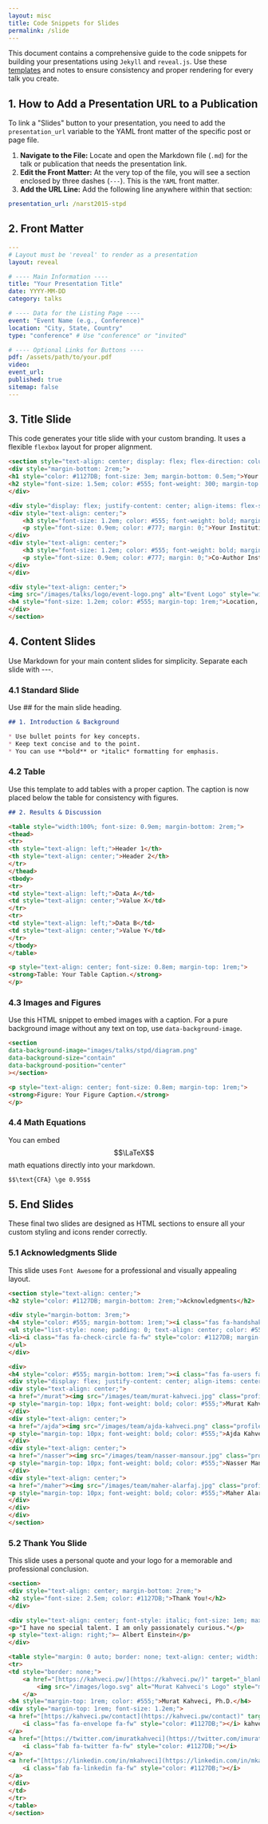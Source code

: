```yaml
---
layout: misc
title: Code Snippets for Slides
permalink: /slide
---
```


This document contains a comprehensive guide to the code snippets for building your presentations using `Jekyll` and `reveal.js`. Use these [templates](/template) and notes to ensure consistency and proper rendering for every talk you create.

## 1. How to Add a Presentation URL to a Publication

To link a "Slides" button to your presentation, you need to add the `presentation_url` variable to the YAML front matter of the specific post or page file.

1.  **Navigate to the File:** Locate and open the Markdown file (`.md`) for the talk or publication that needs the presentation link.
2.  **Edit the Front Matter:** At the very top of the file, you will see a section enclosed by three dashes (`---`). This is the `YAML` front matter.
3.  **Add the URL Line:** Add the following line anywhere within that section:

```yaml
presentation_url: /narst2015-stpd
```

## 2. Front Matter

```yaml
---
# Layout must be 'reveal' to render as a presentation
layout: reveal

# ---- Main Information ----
title: "Your Presentation Title"
date: YYYY-MM-DD
category: talks

# ---- Data for the Listing Page ----
event: "Event Name (e.g., Conference)"
location: "City, State, Country"
type: "conference" # Use "conference" or "invited"

# ---- Optional Links for Buttons ----
pdf: /assets/path/to/your.pdf
video:
event_url:
published: true
sitemap: false
---
```

## 3. Title Slide

This code generates your title slide with your custom branding. It uses a flexible `flexbox` layout for proper alignment.

```markdown
<section style="text-align: center; display: flex; flex-direction: column; justify-content: center; height: 100%;">
<div style="margin-bottom: 2rem;">
<h1 style="color: #1127DB; font-size: 3em; margin-bottom: 0.5em;">Your Presentation Title Here</h1>
<h2 style="font-size: 1.5em; color: #555; font-weight: 300; margin-top: 0;">A More Descriptive Subtitle if You Have One</h2>
</div>

<div style="display: flex; justify-content: center; align-items: flex-start; gap: 4rem; margin-bottom: 2rem;">
<div style="text-align: center;">
    <h3 style="font-size: 1.2em; color: #555; font-weight: bold; margin-bottom: 0.5rem;">Your Name</h3>
    <p style="font-size: 0.9em; color: #777; margin: 0;">Your Institution</p>
</div>
<div style="text-align: center;">
    <h3 style="font-size: 1.2em; color: #555; font-weight: bold; margin-bottom: 0.5rem;">Co-Author Name</h3>
    <p style="font-size: 0.9em; color: #777; margin: 0;">Co-Author Institution</p>
</div>
</div>

<div style="text-align: center;">
<img src="/images/talks/logo/event-logo.png" alt="Event Logo" style="width: 200px; height: auto; border: 0; background: none; box-shadow: none;">
<h4 style="font-size: 1.2em; color: #555; margin-top: 1rem;">Location, Year</h4>
</div>
</section>
```

## 4. Content Slides
Use Markdown for your main content slides for simplicity. Separate each slide with ---.

### 4.1 Standard Slide
Use ## for the main slide heading.

```markdown
## 1. Introduction & Background

* Use bullet points for key concepts.
* Keep text concise and to the point.
* You can use **bold** or *italic* formatting for emphasis.
```

### 4.2 Table

Use this template to add tables with a proper caption. The caption is now placed below the table for consistency with figures.

```markdown
## 2. Results & Discussion

<table style="width:100%; font-size: 0.9em; margin-bottom: 2rem;">
<thead>
<tr>
<th style="text-align: left;">Header 1</th>
<th style="text-align: center;">Header 2</th>
</tr>
</thead>
<tbody>
<tr>
<td style="text-align: left;">Data A</td>
<td style="text-align: center;">Value X</td>
</tr>
<tr>
<td style="text-align: left;">Data B</td>
<td style="text-align: center;">Value Y</td>
</tr>
</tbody>
</table>

<p style="text-align: center; font-size: 0.8em; margin-top: 1rem;">
<strong>Table: Your Table Caption.</strong>
</p>
```

### 4.3 Images and Figures
Use this HTML snippet to embed images with a caption. For a pure background image without any text on top, use `data-background-image`.

```markdown
<section
data-background-image="images/talks/stpd/diagram.png"
data-background-size="contain"
data-background-position="center"
></section>

<p style="text-align: center; font-size: 0.8em; margin-top: 1rem;">
<strong>Figure: Your Figure Caption.</strong>
</p>
```

### 4.4 Math Equations

You can embed $$\LaTeX$$ math equations directly into your markdown.

```markdown
$$\text{CFA} \ge 0.95$$
```

## 5. End Slides

These final two slides are designed as HTML sections to ensure all your custom styling and icons render correctly.

### 5.1 Acknowledgments Slide
This slide uses `Font Awesome` for a professional and visually appealing layout.

```markdown
<section style="text-align: center;">
<h2 style="color: #1127DB; margin-bottom: 2rem;">Acknowledgments</h2>

<div style="margin-bottom: 3rem;">
<h4 style="color: #555; margin-bottom: 1rem;"><i class="fas fa-handshake fa-fw" style="margin-right: 10px;"></i>Funding & Support</h4>
<ul style="list-style: none; padding: 0; text-align: center; color: #555; font-size: 0.9em;">
<li><i class="fas fa-check-circle fa-fw" style="color: #1127DB; margin-right: 5px;"></i>Excellence Research Centre of Science and Mathematics Education, King Saud University</li>
</ul>
</div>

<div>
<h4 style="color: #555; margin-bottom: 1rem;"><i class="fas fa-users fa-fw" style="margin-right: 10px;"></i>Contributors</h4>
<div style="display: flex; justify-content: center; align-items: center; gap: 30px;">
<div style="text-align: center;">
<a href="/murat"><img src="/images/team/murat-kahveci.jpg" class="profile-photo-circular" alt="Murat Kahveci" style="width: 100px; height: 100px; border-radius: 50%;"></a>
<p style="margin-top: 10px; font-weight: bold; color: #555;">Murat Kahveci</p>
</div>
<div style="text-align: center;">
<a href="/ajda"><img src="/images/team/ajda-kahveci.png" class="profile-photo-circular" alt="Ajda Kahveci" style="width: 100px; height: 100px; border-radius: 50%;"></a>
<p style="margin-top: 10px; font-weight: bold; color: #555;">Ajda Kahveci</p>
</div>
<div style="text-align: center;">
<a href="/nasser"><img src="/images/team/nasser-mansour.jpg" class="profile-photo-circular" alt="Nasser Mansour" style="width: 100px; height: 100px; border-radius: 50%;"></a>
<p style="margin-top: 10px; font-weight: bold; color: #555;">Nasser Mansour</p>
</div>
<div style="text-align: center;">
<a href="/maher"><img src="/images/team/maher-alarfaj.jpg" class="profile-photo-circular" alt="Maher Alarfaj" style="width: 100px; height: 100px; border-radius: 50%;"></a>
<p style="margin-top: 10px; font-weight: bold; color: #555;">Maher Alarfaj</p>
</div>
</div>
</div>
</section>
```

### 5.2 Thank You Slide
This slide uses a personal quote and your logo for a memorable and professional conclusion.

```markdown
<section>
<div style="text-align: center; margin-bottom: 2rem;">
<h2 style="font-size: 2.5em; color: #1127DB;">Thank You!</h2>
</div>

<div style="text-align: center; font-style: italic; font-size: 1em; max-width: 80%; margin: 0 auto 2rem;">
<p>"I have no special talent. I am only passionately curious."</p>
<p style="text-align: right;">— Albert Einstein</p>
</div>

<table style="margin: 0 auto; border: none; text-align: center; width: 100%;">
<tr>
<td style="border: none;">
    <a href="[https://kahveci.pw/](https://kahveci.pw/)" target="_blank">
        <img src="/images/logo.svg" alt="Murat Kahveci's Logo" style="max-width: 150px; height: auto; border: 0; background: none; box-shadow: none;">
    </a>
<h4 style="margin-top: 1rem; color: #555;">Murat Kahveci, Ph.D.</h4>
<div style="margin-top: 1rem; font-size: 1.2em;">
<a href="[https://kahveci.pw/contact](https://kahveci.pw/contact)" target="_blank" style="text-decoration: none; color: #555;">
    <i class="fas fa-envelope fa-fw" style="color: #1127DB;"></i> kahveci.pw/contact
</a>
<a href="[https://twitter.com/imuratkahveci](https://twitter.com/imuratkahveci)" target="_blank" style="margin-left: 20px; text-decoration: none; color: #555;">
    <i class="fab fa-twitter fa-fw" style="color: #1127DB;"></i>
</a>
<a href="[https://linkedin.com/in/mkahveci](https://linkedin.com/in/mkahveci)" target="_blank" style="margin-left: 20px; text-decoration: none; color: #555;">
    <i class="fab fa-linkedin fa-fw" style="color: #1127DB;"></i>
</a>
</div>
</td>
</tr>
</table>
</section>
```
